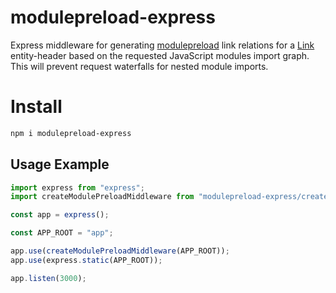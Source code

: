 # modulepreload-express

Express middleware for generating [modulepreload](https://developer.mozilla.org/en-US/docs/Web/HTML/Attributes/rel/modulepreload) link relations for a [Link](https://developer.mozilla.org/en-US/docs/Web/HTTP/Headers/Link) entity-header based on the requested JavaScript modules import graph. This will prevent request waterfalls for nested module imports.

# Install

```sh
npm i modulepreload-express
```

## Usage Example

```js
import express from "express";
import createModulePreloadMiddleware from "modulepreload-express/createModulePreloadMiddleware.mjs";

const app = express();

const APP_ROOT = "app";

app.use(createModulePreloadMiddleware(APP_ROOT));
app.use(express.static(APP_ROOT));

app.listen(3000);
```
